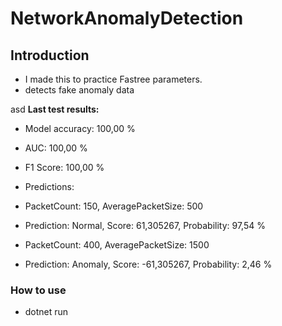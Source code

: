 # NetworkAnomalyDetection


## Introduction

- I made this to practice Fastree parameters.
- detects fake anomaly data 

asd
**Last test results:**

- Model accuracy: 100,00 %
- AUC: 100,00 %
- F1 Score: 100,00 %

- Predictions:

- PacketCount: 150, AveragePacketSize: 500
- Prediction: Normal, Score: 61,305267, Probability: 97,54 %
- PacketCount: 400, AveragePacketSize: 1500
- Prediction: Anomaly, Score: -61,305267, Probability: 2,46 %



### How to use

- dotnet run